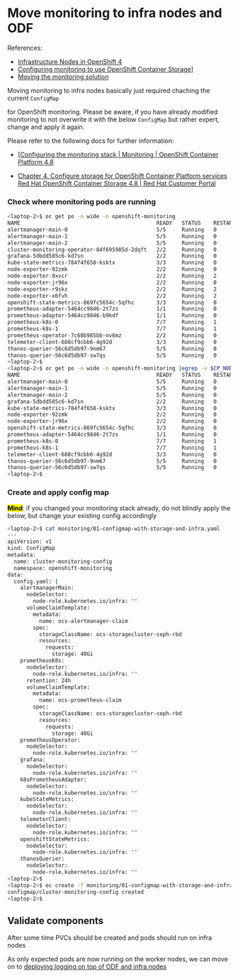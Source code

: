 # Move monitoring to infra nodes and ODF

References:
* [Infrastructure Nodes in OpenShift 4](https://access.redhat.com/solutions/5034771)
* [Configuring monitoring to use OpenShift Container Storage](https://access.redhat.com/documentation/en-us/red_hat_openshift_container_storage/4.8/html/managing_and_allocating_storage_resources/configure-storage-for-openshift-container-platform-services_rhocs#configuring-monitoring-to-use-openshift-container-storage_rhocs)]
* [Moving the monitoring solution](https://docs.openshift.com/container-platform/4.8/machine_management/creating-infrastructure-machinesets.html#infrastructure-moving-monitoring_creating-infrastructure-machinesets)

Moving monitoring to infra nodes basically just required chaching the current ```ConfigMap```

for OpenShift monitoring. Please be aware, if you have already modified monitoring to not overwrite it with the below ```ConfigMap``` but rather expert, change and apply it again.

Please refer to the following docs for further information:

* [[Configuring the monitoring stack | Monitoring | OpenShift Container Platform 4.8](https://docs.openshift.com/container-platform/4.8/monitoring/configuring-the-monitoring-stack.html)
  
* [Chapter 4. Configure storage for OpenShift Container Platform services Red Hat OpenShift Container Storage 4.8 | Red Hat Customer Portal](https://access.redhat.com/documentation/en-us/red_hat_openshift_container_storage/4.8/html/managing_and_allocating_storage_resources/configure-storage-for-openshift-container-platform-services_rhocs#configuring-monitoring-to-use-openshift-container-storage_rhocs)
  

### Check where monitoring pods are running

```bash
<laptop-2>$ oc get po -o wide -n openshift-monitoring 
NAME                                           READY   STATUS    RESTARTS   AGE    IP             NODE                                         NOMINATED NODE   READINESS GATES
alertmanager-main-0                            5/5     Running   0          21h    10.128.2.9     ip-10-0-148-134.us-west-2.compute.internal   <none>           <none>
alertmanager-main-1                            5/5     Running   0          21h    10.131.0.17    ip-10-0-177-190.us-west-2.compute.internal   <none>           <none>
alertmanager-main-2                            5/5     Running   0          21h    10.128.2.10    ip-10-0-148-134.us-west-2.compute.internal   <none>           <none>
cluster-monitoring-operator-84f695985d-2dqft   2/2     Running   0          17h    10.130.0.19    ip-10-0-206-223.us-west-2.compute.internal   <none>           <none>
grafana-5dbdd585c6-kd7sn                       2/2     Running   0          21h    10.128.2.11    ip-10-0-148-134.us-west-2.compute.internal   <none>           <none>
kube-state-metrics-784f4f658-ksktx             3/3     Running   0          21h    10.131.0.10    ip-10-0-177-190.us-west-2.compute.internal   <none>           <none>
node-exporter-92zmk                            2/2     Running   0          21h    10.0.177.190   ip-10-0-177-190.us-west-2.compute.internal   <none>           <none>
node-exporter-9xvcr                            2/2     Running   2          21h    10.0.173.122   ip-10-0-173-122.us-west-2.compute.internal   <none>           <none>
node-exporter-jr96x                            2/2     Running   0          21h    10.0.148.134   ip-10-0-148-134.us-west-2.compute.internal   <none>           <none>
node-exporter-r9skz                            2/2     Running   2          21h    10.0.157.223   ip-10-0-157-223.us-west-2.compute.internal   <none>           <none>
node-exporter-x6fvh                            2/2     Running   2          21h    10.0.206.223   ip-10-0-206-223.us-west-2.compute.internal   <none>           <none>
openshift-state-metrics-869fc5654c-5qfhc       3/3     Running   0          21h    10.131.0.16    ip-10-0-177-190.us-west-2.compute.internal   <none>           <none>
prometheus-adapter-5464cc9846-2t7zs            1/1     Running   0          151m   10.128.2.15    ip-10-0-148-134.us-west-2.compute.internal   <none>           <none>
prometheus-adapter-5464cc9846-b9kdf            1/1     Running   0          151m   10.130.0.116   ip-10-0-206-223.us-west-2.compute.internal   <none>           <none>
prometheus-k8s-0                               7/7     Running   1          21h    10.131.0.19    ip-10-0-177-190.us-west-2.compute.internal   <none>           <none>
prometheus-k8s-1                               7/7     Running   1          21h    10.128.2.13    ip-10-0-148-134.us-west-2.compute.internal   <none>           <none>
prometheus-operator-7c68b985bb-nv6mz           2/2     Running   0          17h    10.129.0.24    ip-10-0-173-122.us-west-2.compute.internal   <none>           <none>
telemeter-client-688cf9cbb6-4g92d              3/3     Running   0          21h    10.131.0.6     ip-10-0-177-190.us-west-2.compute.internal   <none>           <none>
thanos-querier-56c6d5db97-9nm67                5/5     Running   0          21h    10.128.2.12    ip-10-0-148-134.us-west-2.compute.internal   <none>           <none>
thanos-querier-56c6d5db97-sw7qs                5/5     Running   0          21h    10.131.0.18    ip-10-0-177-190.us-west-2.compute.internal   <none>           <none>
<laptop-2>$ 
<laptop-2>$ oc get po -o wide -n openshift-monitoring |egrep -v $CP_NODES
NAME                                           READY   STATUS    RESTARTS   AGE    IP             NODE                                         NOMINATED NODE   READINESS GATES
alertmanager-main-0                            5/5     Running   0          21h    10.128.2.9     ip-10-0-148-134.us-west-2.compute.internal   <none>           <none>
alertmanager-main-1                            5/5     Running   0          21h    10.131.0.17    ip-10-0-177-190.us-west-2.compute.internal   <none>           <none>
alertmanager-main-2                            5/5     Running   0          21h    10.128.2.10    ip-10-0-148-134.us-west-2.compute.internal   <none>           <none>
grafana-5dbdd585c6-kd7sn                       2/2     Running   0          21h    10.128.2.11    ip-10-0-148-134.us-west-2.compute.internal   <none>           <none>
kube-state-metrics-784f4f658-ksktx             3/3     Running   0          21h    10.131.0.10    ip-10-0-177-190.us-west-2.compute.internal   <none>           <none>
node-exporter-92zmk                            2/2     Running   0          21h    10.0.177.190   ip-10-0-177-190.us-west-2.compute.internal   <none>           <none>
node-exporter-jr96x                            2/2     Running   0          21h    10.0.148.134   ip-10-0-148-134.us-west-2.compute.internal   <none>           <none>
openshift-state-metrics-869fc5654c-5qfhc       3/3     Running   0          21h    10.131.0.16    ip-10-0-177-190.us-west-2.compute.internal   <none>           <none>
prometheus-adapter-5464cc9846-2t7zs            1/1     Running   0          151m   10.128.2.15    ip-10-0-148-134.us-west-2.compute.internal   <none>           <none>
prometheus-k8s-0                               7/7     Running   1          21h    10.131.0.19    ip-10-0-177-190.us-west-2.compute.internal   <none>           <none>
prometheus-k8s-1                               7/7     Running   1          21h    10.128.2.13    ip-10-0-148-134.us-west-2.compute.internal   <none>           <none>
telemeter-client-688cf9cbb6-4g92d              3/3     Running   0          21h    10.131.0.6     ip-10-0-177-190.us-west-2.compute.internal   <none>           <none>
thanos-querier-56c6d5db97-9nm67                5/5     Running   0          21h    10.128.2.12    ip-10-0-148-134.us-west-2.compute.internal   <none>           <none>
thanos-querier-56c6d5db97-sw7qs                5/5     Running   0          21h    10.131.0.18    ip-10-0-177-190.us-west-2.compute.internal   <none>           <none>
<laptop-2>$ 
```

### Create and apply config map

**<mark>Mind</mark>**: if you changed your monitoring stack already, do not blindly apply the below, but change your existing config accordingly

```bash
<laptop-2>$ cat monitoring/01-configmap-with-storage-and-infra.yaml 
---
apiVersion: v1
kind: ConfigMap
metadata:
  name: cluster-monitoring-config
  namespace: openshift-monitoring
data:
  config.yaml: |
    alertmanagerMain:
      nodeSelector:
        node-role.kubernetes.io/infra: ""
      volumeClaimTemplate:
        metadata:
          name: ocs-alertmanager-claim
        spec:
          storageClassName: ocs-storagecluster-ceph-rbd
          resources:
            requests:
              storage: 40Gi
    prometheusK8s:
      nodeSelector:
        node-role.kubernetes.io/infra: ""
      retention: 24h
      volumeClaimTemplate:
        metadata:
          name: ocs-prometheus-claim
        spec:
          storageClassName: ocs-storagecluster-ceph-rbd
          resources:
            requests:
              storage: 40Gi
    prometheusOperator:
      nodeSelector:
        node-role.kubernetes.io/infra: ""
    grafana:
      nodeSelector:
        node-role.kubernetes.io/infra: ""
    k8sPrometheusAdapter:
      nodeSelector:
        node-role.kubernetes.io/infra: ""
    kubeStateMetrics:
      nodeSelector:
        node-role.kubernetes.io/infra: ""
    telemeterClient:
      nodeSelector:
        node-role.kubernetes.io/infra: ""
    openshiftStateMetrics:
      nodeSelector:
        node-role.kubernetes.io/infra: ""
    thanosQuerier:
      nodeSelector:
        node-role.kubernetes.io/infra: ""
<laptop-2>$ 
<laptop-2>$ oc create -f monitoring/01-configmap-with-storage-and-infra.yaml
configmap/cluster-monitoring-config created
<laptop-2>$ 
```

## Validate components

After some time PVCs should be created and pods should run on infra nodes

As only expected pods are now running on the worker nodes, we can move on to [deploying logging on top of ODF and infra nodes](Deploy_logging_to_infra_nodes_and_ODF.md)
